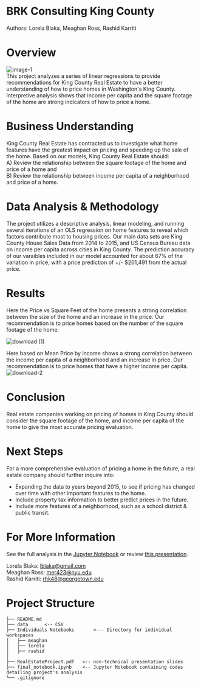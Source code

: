 # BRK Consulting King County
Authors: Lorela Blaka, Meaghan Ross, Rashid Karriti
# Overview
![image-1](https://www.racialequityalliance.org/wp-content/uploads/2016/10/assessors_social-1.jpg) <br />
This project analyzes a series of linear regressions to provide recommendations for King County Real Estate to have a better understanding of how to price homes in Washington's King County. Interpretive analysis shows that income per capita and the square footage of the home are strong indicators of how to price a home.
# Business Understanding 
King County Real Estate has contracted us to investigate what home features have the greatest impact on pricing and speeding up the sale of the home. Based on our models, King County Real Estate should: <br />
A) Review the relationship between the square footage of the home and price of a home and <br />
B) Review the relationship between income per capita of a neighborhood and price of a home. <br />
# Data Analysis & Methodology
The project utilizes a descriptive analysis, linear modeling, and running several iterations of an OLS regression on home features to reveal which factors contribute most to housing prices.  Our main data sets are King County House Sales Data from 2014 to 2015, and US Census Bureau data on income per capita across cities in King County. The prediction accuracy of our varaibles included in our model accounted for about 67% of the variation in price, with a price prediction of +/- $201,491 from the actual price.
# Results
Here the Price vs Square Feet of the home presents a strong correlation between the size of the home and an increase in the price. Our recommendation is to price homes based on the number of the square footage of the home. <br />

![download (1)](https://user-images.githubusercontent.com/82670256/131152277-d2ceab93-058d-4c4f-99f8-dc1d20afeeac.png)

Here based on Mean Price by income shows a strong correlation between the income per capita of a neighborhood and an increase in price. Our recommendation is to price homes that have a higher income per capita. 
<br />
![download-2](https://user-images.githubusercontent.com/82670256/131037464-4f2eff4c-2c35-400f-ab1b-59b34500ef25.png)

# Conclusion 
Real estate companies working on pricing of homes in King County should consider the square footage of the home, and income per capita of the home to give the most accurate pricing evaluation.
# Next Steps
For a more comprehensive evaluation of pricing a home in the future, a real estate company should further inquire into:
- Expanding the data to years beyond 2015, to see if pricing has changed over time with other important features to the home.
- Include property tax information to better predict prices in the future.
- Include more features of a neighborhood, such as a school district & public transit.
# For More Information 
See the full analysis in the [Jupyter Notebook](https://github.com/lblaka/real-estate-project/blob/main/final_notebook.ipynb) or review [this presentation](https://www.google.com).

Lorela Blaka: lblaka@gmail.com <br />
Meaghan Ross: mer423@nyu.edu <br />
Rashid Karriti: rhk48@georgetown.edu <br />

# Project Structure 
```
├── README.md
├── data      <-- CSV 
├── Individuals Notebooks       <--- Directory for individual workspaces
│   ├── meaghan
│   ├── lorela
│   ├── rashid
│   
├── RealEstateProject.pdf   <-- non-technical presentation slides
├── final_notebook.ipynb    <-- Jupyter Notebook containing codes detailing project's analysis 
└── .gitignore
```
